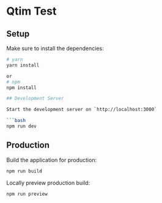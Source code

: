 # Qtim Test

## Setup

Make sure to install the dependencies:

```bash
# yarn
yarn install

or
# npm
npm install

## Development Server

Start the development server on `http://localhost:3000`

```bash
npm run dev
```

## Production

Build the application for production:

```bash
npm run build
```

Locally preview production build:

```bash
npm run preview
```

